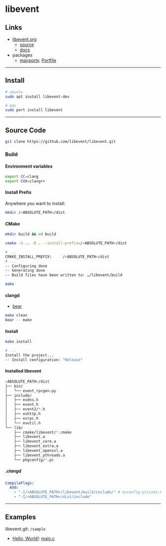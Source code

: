 # libevent

## Links

- [libevent.org](https://libevent.org)
  - [source](https://github.com/libevent/libevent)
  - [docs](https://libevent.org/libevent-book/)
- packages
  - [macports](https://ports.macports.org/port/libevent/details/): [Portfile](https://github.com/macports/macports-ports/blob/master/devel/libevent/Portfile)

---

## Install

```bash
# ubuntu
sudo apt install libevent-dev

# mac
sudo port install libevent
```

---

## Source Code

```bash
git clone https://github.com/libevent/libevent.git
```

### Build

#### Environment variables

```bash
export CC=clang
export CXX=clang++
```

#### Install Prefix

Anywhere you want to install:

```bash
mkdir /<ABSOLUTE_PATH>/dist
```

#### CMake

```bash
mkdir build && cd build
```

```bash
cmake -S .. -B . --install-prefix=/<ABSOLUTE_PATH>/dist

# ...
CMAKE_INSTALL_PREFIX:     /<ABSOLUTE_PATH>/dist
# ...
-- Configuring done
-- Generating done
-- Build files have been written to: …/libevent/build
```

```bash
make
```

#### clangd

- [bear](https://github.com/rizsotto/Bear)

```bash
make clean
bear -- make
```

#### Install

```bash
make install

# ...
Install the project...
-- Install configuration: "Release"
```

#### Installed libevent

```bash
<ABSOLUTE_PATH>/dist
├── bin/
│   └── event_rpcgen.py
├── include/
│   ├── evdns.h
│   ├── event.h
│   ├── event2/*.h
│   ├── evhttp.h
│   ├── evrpc.h
│   └── evutil.h
└── lib/
    ├── cmake/libevent/*.cmake
    ├── libevent.a
    ├── libevent_core.a
    ├── libevent_extra.a
    ├── libevent_openssl.a
    ├── libevent_pthreads.a
    └── pkgconfig/*.pc
```

##### .clangd

```yml
CompileFlags:
  Add:
    - "-I/<ABSOLUTE_PATH>/libevent/build/include/" # evconfig-private.h
    - "-I/<ABSOLUTE_PATH>/dist/include"
```

---

## Examples

libevent.git: `/sample`

- [Hello, World!](/libevent/examples/helloworld/README.md): [main.c](/libevent/examples/helloworld/main.c)

